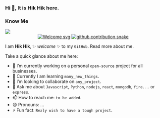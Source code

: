 ### Hi 👋, It is Hik Hik here.

### Know Me

<div style="display:flex; flex-flow:row">
   <img src="https://github-readme-stats.vercel.app/api?username=hik8hik&theme=tokyonight&show_icons=true&hide_border=true&count_private=true&include_all_commits=true" /> 
  </div>

<div align="center">
<a href="https://hik8hik.github.io">
  <img  src="https://github.com/hik8hik/hik8hik/blob/main/assets\images\general\welcome_message.svg"
       alt="Welcome svg" /></a>

  <a href="https://hik8hik.github.io">
  <img  src="https://github.com/hik8hik/hik8hik/blob/main/assets\images\general\github_snake.svg"
       alt="github contribution snake" /></a>
       
</div>

<!--succinct code-->

I am **Hik Hik**, ✨ _welcome_ ✨ to my `GitHub`. Read more about me.

Take a quick glance about me here:
   - 🔭 I’m currently working on a personal `open-source` project for all businesses.
   - 🌱 Currently I am learning `many_new_things`.
   - 👯 I’m looking to collaborate on `any_project`.
   - 💬 Ask me about `Javascript`, `Python`, `nodejs`, `react`, `mongodb`, `fire...` or `express`.
   - 📫 How to reach me: `to be added`.
   - 😄 Pronouns: ...
   - ⚡ Fun fact: `Realy wish to have a tough project`.


